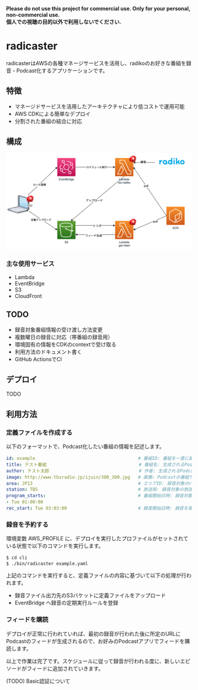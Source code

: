 **Please do not use this project for commercial use. Only for your personal, non-commercial use.**</br>
**個人での視聴の目的以外で利用しないでください.**

# radicaster

radicasterはAWSの各種マネージサービスを活用し、radikoのお好きな番組を録音・Podcast化するアプリケーションです。

## 特徴

- マネージドサービスを活用したアーキテクチャにより低コストで運用可能
- AWS CDKによる簡単なデプロイ
- 分割された番組の結合に対応

## 構成

![](./radicaster.png)

### 主な使用サービス

- Lambda
- EventBridge
- S3
- CloudFront

## TODO

- 録音対象番組情報の受け渡し方法変更
- 複数曜日の録音に対応（帯番組の録音用）
- 環境固有の情報をCDKのcontextで受け取る
- 利用方法のドキュメント書く
- GitHub ActionsでCI

## デプロイ

TODO

## 利用方法

### 定義ファイルを作成する

以下のフォーマットで、Podcast化したい番組の情報を記述します。

```yaml
id: example                                       # 番組ID: 番組を一意に識別する文字列で、AWSの各種リソースの命名やURLなどに使用されます
title: テスト番組                                   # 番組名: 生成されるPodcastフィードの番組名に使用されます
author: テスト太郎                                  # 作者: 生成されるPodcastの作者フィールドに使用されます
image: http://www.tbsradio.jp/ijuin/300_300.jpg   # 画像: Podcastの番組サムネイルに使用する画像のURLを指定します
area: JP13                                        # エリアID: 録音対象のradikoのエリアIDを指定します。デプロイ時にradikoプレミアムの認証情報を指定しなかった場合はJP13を指定してください。
station: TBS                                      # 放送局: 録音対象の放送局を指定します
program_starts:                                   # 番組開始日時: 録音対象番組の放送開始曜日と時間を配列で指定します。複数記載した場合は連結されて1エピソードとなります。
- Tue 01:00:00
rec_start: Tue 03:03:00                           # 録音開始日時: 録音を実行する曜日と日時を指定します
```

### 録音を予約する

環境変数 AWS_PROFILE に、デプロイを実行したプロファイルがセットされている状態で以下のコマンドを実行します。

```
$ cd cli
$ ./bin/radicaster example.yaml
```

上記のコマンドを実行すると、定義ファイルの内容に基づいて以下の処理が行われます。

- 録音ファイル出力先のS3バケットに定義ファイルをアップロード
- EventBridge へ録音の定期実行ルールを登録

### フィードを購読

デプロイが正常に行われていれば、最初の録音が行われた後に所定のURLにPodcastのフィードが生成されるので、お好みのPodcastアプリでフィードを購読します。

以上で作業は完了です。スケジュールに従って録音が行われる度に、新しいエピソードがフィードに追加されていきます。


(TODO) Basic認証について
